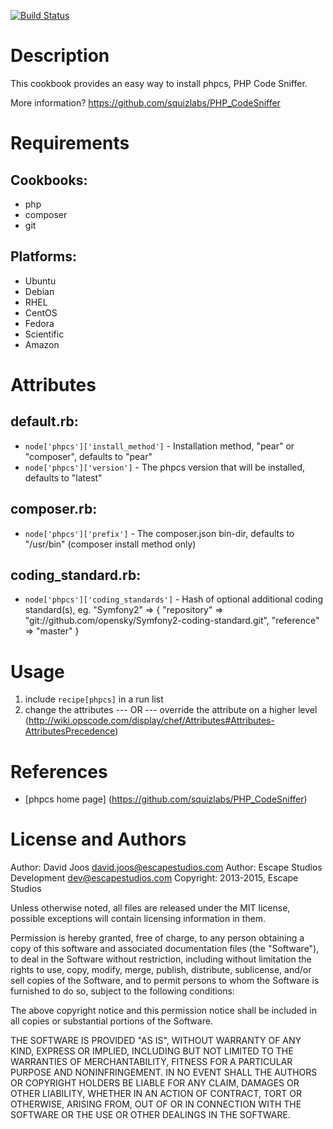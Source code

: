 [![Build Status](https://secure.travis-ci.org/escapestudios-cookbooks/phpcs.png)](http://travis-ci.org/escapestudios-cookbooks/phpcs)

Description
===========

This cookbook provides an easy way to install phpcs, PHP Code Sniffer.

More information?
https://github.com/squizlabs/PHP_CodeSniffer

Requirements
============

## Cookbooks:

* php
* composer
* git

## Platforms:

* Ubuntu
* Debian
* RHEL
* CentOS
* Fedora
* Scientific
* Amazon

Attributes
==========

## default.rb:
* `node['phpcs']['install_method']` - Installation method, "pear" or "composer", defaults to "pear"
* `node['phpcs']['version']` - The phpcs version that will be installed, defaults to "latest"

## composer.rb:
* `node['phpcs']['prefix']` - The composer.json bin-dir, defaults to "/usr/bin" (composer install method only)

## coding_standard.rb:
* `node['phpcs']['coding_standards']` - Hash of optional additional coding standard(s), eg. "Symfony2" => { "repository" => "git://github.com/opensky/Symfony2-coding-standard.git", "reference" => "master" }

Usage
=====

1) include `recipe[phpcs]` in a run list
2)
	change the attributes
	--- OR ---
	override the attribute on a higher level (http://wiki.opscode.com/display/chef/Attributes#Attributes-AttributesPrecedence)

References
==========

* [phpcs home page] (https://github.com/squizlabs/PHP_CodeSniffer)

License and Authors
===================

Author: David Joos <david.joos@escapestudios.com>
Author: Escape Studios Development <dev@escapestudios.com>
Copyright: 2013-2015, Escape Studios

Unless otherwise noted, all files are released under the MIT license,
possible exceptions will contain licensing information in them.

Permission is hereby granted, free of charge, to any person obtaining a copy
of this software and associated documentation files (the "Software"), to deal
in the Software without restriction, including without limitation the rights
to use, copy, modify, merge, publish, distribute, sublicense, and/or sell
copies of the Software, and to permit persons to whom the Software is
furnished to do so, subject to the following conditions:

The above copyright notice and this permission notice shall be included in
all copies or substantial portions of the Software.

THE SOFTWARE IS PROVIDED "AS IS", WITHOUT WARRANTY OF ANY KIND, EXPRESS OR
IMPLIED, INCLUDING BUT NOT LIMITED TO THE WARRANTIES OF MERCHANTABILITY,
FITNESS FOR A PARTICULAR PURPOSE AND NONINFRINGEMENT. IN NO EVENT SHALL THE
AUTHORS OR COPYRIGHT HOLDERS BE LIABLE FOR ANY CLAIM, DAMAGES OR OTHER
LIABILITY, WHETHER IN AN ACTION OF CONTRACT, TORT OR OTHERWISE, ARISING FROM,
OUT OF OR IN CONNECTION WITH THE SOFTWARE OR THE USE OR OTHER DEALINGS IN
THE SOFTWARE.